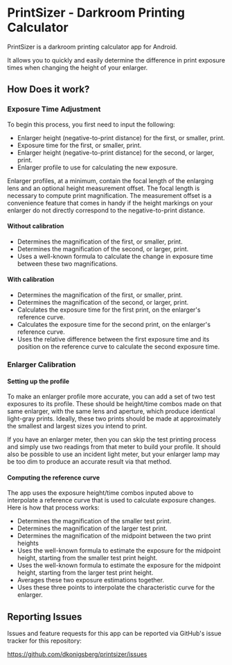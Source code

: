 PrintSizer - Darkroom Printing Calculator
=========================================

PrintSizer is a darkroom printing calculator app for Android.

It allows you to quickly and easily determine the difference in print exposure
times when changing the height of your enlarger.

How Does it work?
-----------------
### Exposure Time Adjustment

To begin this process, you first need to input the following:
* Enlarger height (negative-to-print distance) for the first, or smaller, print.
* Exposure time for the first, or smaller, print.
* Enlarger height (negative-to-print distance) for the second, or larger, print.
* Enlarger profile to use for calculating the new exposure.

Enlarger profiles, at a minimum, contain the focal length of the enlarging
lens and an optional height measurement offset.
The focal length is necessary to compute print magnification. The measurement
offset is a convenience feature that comes in handy if the height markings on
your enlarger do not directly correspond to the negative-to-print distance.

#### Without calibration

* Determines the magnification of the first, or smaller, print.
* Determines the magnification of the second, or larger, print.
* Uses a well-known formula to calculate the change in exposure time between
  these two magnifications.

#### With calibration

* Determines the magnification of the first, or smaller, print.
* Determines the magnification of the second, or larger, print.
* Calculates the exposure time for the first print, on the enlarger's
  reference curve.
* Calculates the exposure time for the second print, on the enlarger's
  reference curve.
* Uses the relative difference between the first exposure time and its
  position on the reference curve to calculate the second exposure time.

### Enlarger Calibration

#### Setting up the profile

To make an enlarger profile more accurate, you can add a set of two test
exposures to its profile. These should be height/time combos made on that
same enlarger, with the same lens and aperture, which produce identical
light-gray prints. Ideally, these two prints should be made at approximately
the smallest and largest sizes you intend to print.

If you have an enlarger meter, then you can skip the test printing process
and simply use two readings from that meter to build your profile.
It should also be possible to use an incident light meter, but your enlarger
lamp may be too dim to produce an accurate result via that method.

#### Computing the reference curve

The app uses the exposure height/time combos inputed above to interpolate a
reference curve that is used to calculate exposure changes. Here is how that
process works:

* Determines the magnification of the smaller test print.
* Determines the magnification of the larger test print.
* Determines the magnification of the midpoint between the two print heights
* Uses the well-known formula to estimate the exposure for the midpoint height,
  starting from the smaller test print height.
* Uses the well-known formula to estimate the exposure for the midpoint height,
  starting from the larger test print height.
* Averages these two exposure estimations together.
* Uses these three points to interpolate the characteristic curve for the
  enlarger.

Reporting Issues
----------------
Issues and feature requests for this app can be reported via GitHub's issue
tracker for this repository:

https://github.com/dkonigsberg/printsizer/issues
